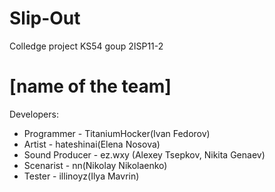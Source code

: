 # Slip-Out

Colledge project KS54 goup 2ISP11-2

# [name of the team]

Developers:
- Programmer - TitaniumHocker(Ivan Fedorov)
- Artist - hateshinai(Elena Nosova)
- Sound Producer - ez.wxy (Alexey Tsepkov, Nikita Genaev)
- Scenarist -  nn(Nikolay Nikolaenko)
- Tester - illinoyz(Ilya Mavrin)
